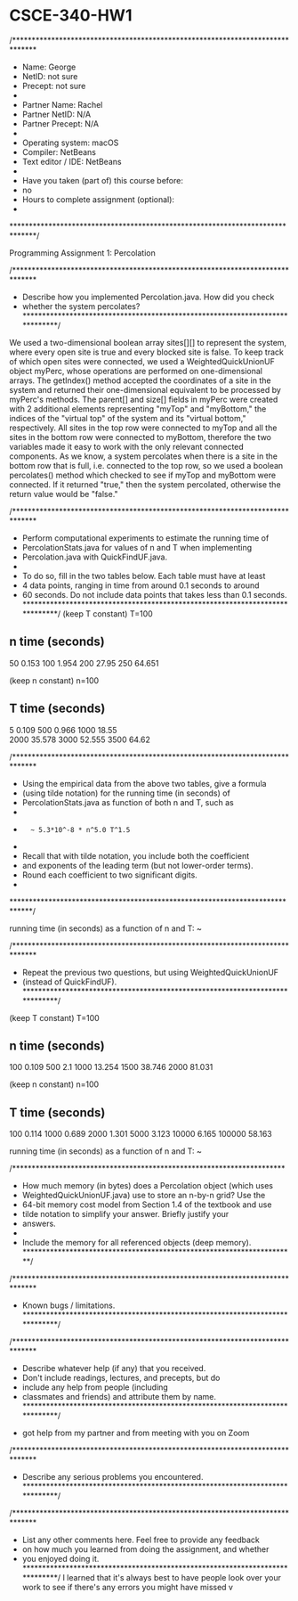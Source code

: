 # CSCE-340-HW1
/******************************************************************************
 *  Name:     George
 *  NetID:    not sure
 *  Precept:  not sure
 *
 *  Partner Name:    Rachel
 *  Partner NetID:   N/A
 *  Partner Precept: N/A
 * 
 *  Operating system: macOS
 *  Compiler: NetBeans
 *  Text editor / IDE:  NetBeans
 *
 *  Have you taken (part of) this course before:
 *  no
 *  Hours to complete assignment (optional):
 *
 ******************************************************************************/

Programming Assignment 1: Percolation


/******************************************************************************
 *  Describe how you implemented Percolation.java. How did you check
 *  whether the system percolates?
 *****************************************************************************/

We used a two-dimensional boolean array sites[][] to represent the system, where every open site is true and every blocked site is false.
To keep track of which open sites were connected, we used a WeightedQuickUnionUF object myPerc, whose operations are performed on one-dimensional arrays. 
The getIndex() method accepted the coordinates of a site in the system and returned their one-dimensional equivalent to be processed by myPerc's methods.
The parent[] and size[] fields in myPerc were created with 2 additional elements representing "myTop" and "myBottom," the indices of the "virtual top" of the system and its "virtual bottom," respectively.  All sites in the top row were connected to myTop and all the sites in the bottom row were connected to myBottom, therefore the two variables made it easy to work with the only relevant connected components. 
As we know, a system percolates when there is a site in the bottom row that is full, i.e. connected to the top row, so we used a boolean percolates() method which checked to see if myTop and myBottom were connected.  If it returned "true," then the system percolated, otherwise the return value would be "false." 


/******************************************************************************
 *  Perform computational experiments to estimate the running time of
 *  PercolationStats.java for values of n and T when implementing
 *  Percolation.java with QuickFindUF.java.
 *
 *  To do so, fill in the two tables below. Each table must have at least
 *  4 data points, ranging in time from around 0.1 seconds to around
 *  60 seconds. Do not include data points that takes less than 0.1 seconds.
 *****************************************************************************/
(keep T constant) T=100

 n          time (seconds)
------------------------------
50		0.153
100		1.954
200		27.95
250		64.651


(keep n constant) n=100

 T          time (seconds)
------------------------------
5		   0.109
500	 	0.966
1000		18.55		
2000		35.578
3000		52.555
3500		64.62

/******************************************************************************
 *  Using the empirical data from the above two tables, give a formula 
 *  (using tilde notation) for the running time (in seconds) of
 *  PercolationStats.java as function of both n and T, such as
 *
 *       ~ 5.3*10^-8 * n^5.0 T^1.5
 *
 *  Recall that with tilde notation, you include both the coefficient
 *  and exponents of the leading term (but not lower-order terms).
 *  Round each coefficient to two significant digits.
 *
 *****************************************************************************/

running time (in seconds) as a function of n and T:  ~ 


/******************************************************************************
 *  Repeat the previous two questions, but using WeightedQuickUnionUF
 *  (instead of QuickFindUF).
 *****************************************************************************/

(keep T constant) T=100

 n         time (seconds)
------------------------------
100		0.109
500		2.1
1000		13.254
1500		38.746
2000		81.031


(keep n constant) n=100

 T          time (seconds)
------------------------------
100		0.114
1000		0.689
2000		1.301
5000		3.123
10000		6.165
100000		58.163


running time (in seconds) as a function of n and T:  ~ 


/**********************************************************************
 *  How much memory (in bytes) does a Percolation object (which uses
 *  WeightedQuickUnionUF.java) use to store an n-by-n grid? Use the
 *  64-bit memory cost model from Section 1.4 of the textbook and use
 *  tilde notation to simplify your answer. Briefly justify your
 *  answers.
 *
 *  Include the memory for all referenced objects (deep memory).
 **********************************************************************/











 
/******************************************************************************
 *  Known bugs / limitations.
 *****************************************************************************/




/******************************************************************************
 *  Describe whatever help (if any) that you received.
 *  Don't include readings, lectures, and precepts, but do
 *  include any help from people (including
 *  classmates and friends) and attribute them by name.
 *****************************************************************************/
- got help from my partner and from meeting with you on Zoom

/******************************************************************************
 *  Describe any serious problems you encountered.                    
 *****************************************************************************/




/******************************************************************************
 *  List any other comments here. Feel free to provide any feedback   
 *  on how much you learned from doing the assignment, and whether    
 *  you enjoyed doing it.                                             
 *****************************************************************************/
I learned that it's always best to have people look over your work to see if there's any errors you might have missed
v
